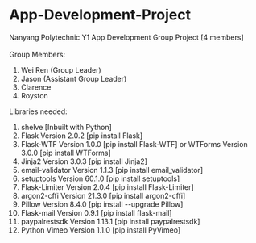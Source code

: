 # App-Development-Project
Nanyang Polytechnic Y1 App Development Group Project [4 members] 
<br>
<br>
Group Members: 
<br>
<ol>
  <li>Wei Ren (Group Leader)</li>
  <li>Jason (Assistant Group Leader)</li>
  <li>Clarence</li>
  <li>Royston</li>
</ol>
Libraries needed:
<ol>
  <li>shelve [Inbuilt with Python]</li>
  <li>Flask Version 2.0.2 [pip install Flask]</li>
  <li>Flask-WTF Version 1.0.0 [pip install Flask-WTF] or WTForms Version 3.0.0 [pip install WTForms]</li>
  <li>Jinja2 Version 3.0.3 [pip install Jinja2]</li>
  <li>email-validator Version 1.1.3 [pip install email_validator]</li>
  <li>setuptools Version 60.1.0 [pip install setuptools]</li>
  <li>Flask-Limiter Version 2.0.4 [pip install Flask-Limiter]</li>
  <li>argon2-cffi Version 21.3.0 [pip install argon2-cffi]</li>
  <li>Pillow Version 8.4.0 [pip install --upgrade Pillow]</li>
  <li>Flask-mail Version 0.9.1 [pip install flask-mail]</li>
  <li>paypalrestsdk Version 1.13.1 [pip install paypalrestsdk]</li>
  <li>Python Vimeo Version 1.1.0 [pip install PyVimeo]</li>
</ol>	
